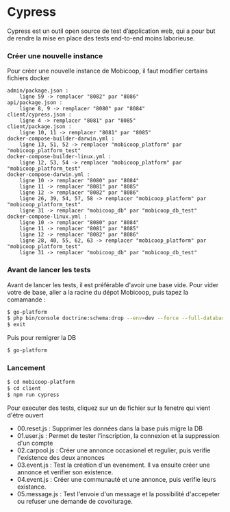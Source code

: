 # Cypress
Cypress est un outil open source de test d’application web, qui a pour but de rendre la mise en place des tests end-to-end moins laborieuse.

### Créer une nouvelle instance
Pour créer une nouvelle instance de Mobicoop, il faut modifier certains fichiers docker
```
admin/package.json : 
    ligne 59 -> remplacer "8082" par "8086"
api/package.json : 
    ligne 8, 9 -> remplacer "8080" par "8084"
client/cypress.json : 
    ligne 4 -> remplacer "8081" par "8085"
client/package.json : 
    ligne 10, 11 -> remplacer "8081" par "8085"
docker-compose-builder-darwin.yml :
    ligne 13, 51, 52 -> remplacer "mobicoop_platform" par "mobicoop_platform_test"
docker-compose-builder-linux.yml :
    ligne 12, 53, 54 -> remplacer "mobicoop_platform" par "mobicoop_platform_test"
docker-compose-darwin.yml : 
    ligne 10 -> remplacer "8080" par "8084"
    ligne 11 -> remplacer "8081" par "8085"
    ligne 12 -> remplacer "8082" par "8086"
    ligne 26, 39, 54, 57, 58 -> remplacer "mobicoop_platform" par "mobicoop_platform_test"
    ligne 31 -> remplacer "mobicoop_db" par "mobicoop_db_test"
docker-compose-linux.yml : 
    ligne 10 -> remplacer "8080" par "8084"
    ligne 11 -> remplacer "8081" par "8085"
    ligne 12 -> remplacer "8082" par "8086"
    ligne 28, 40, 55, 62, 63 -> remplacer "mobicoop_platform" par "mobicoop_platform_test"
    ligne 31 -> remplacer "mobicoop_db" par "mobicoop_db_test"
```

### Avant de lancer les tests
Avant de lancer les tests, il est préférable d'avoir une base vide.
Pour vider votre de base, aller a la racine du dépot Mobicoop, puis tapez la comamande : 
```sh
$ go-platform
$ php bin/console doctrine:schema:drop --env=dev --force --full-database    
$ exit
```
Puis pour remigrer la DB
```sh
$ go-platform
```

### Lancement
```sh
$ cd mobicoop-platform
$ cd client
$ npm run cypress
```
Pour executer des tests, cliquez sur un de fichier sur la fenetre qui vient d'étre ouvert
  - 00.reset.js : Supprimer les données dans la base puis migre la DB
  - 01.user.js : Permet de tester l'inscription, la connexion et la suppression d'un compte
  - 02.carpool.js : Créer une annonce occasionel et regulier, puis verifie l'existence des deux annonces
  - 03.event.js : Test la création d'un evenement. Il va ensuite créer une annonce et verifier son existence.
  - 04.event.js : Créer une communauté et une annonce, puis verifie leurs existance.
  - 05.message.js : Test l'envoie d'un message et la possibilité d'accepeter ou refuser une demande de covoiturage. 